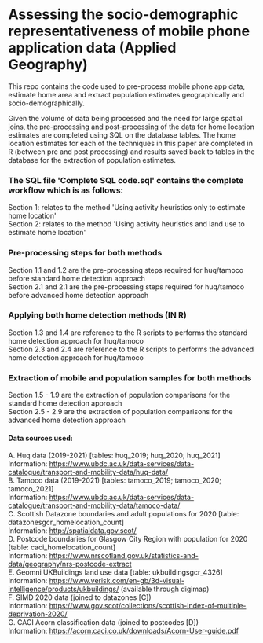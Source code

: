 # Assessing the socio-demographic representativeness of mobile phone application data (Applied Geography)
This repo contains the code used to pre-process mobile phone app data, estimate home area and extract population estimates geographically and socio-demographically.<br>

Given the volume of data being processed and the need for large spatial joins, the pre-processing and post-processing of the data for home location estimates are completed using SQL on the database tables. The home location estimates for each of the techniques in this paper are completed in R (between pre and post processing) and results saved back to tables in the database for the extraction of population estimates.

### The SQL file 'Complete SQL code.sql' contains the complete workflow which is as follows:
Section 1: relates to the method 'Using activity heuristics only to estimate home location'<br>
Section 2: relates to the method 'Using activity heuristics and land use to estimate home location'

### Pre-processing steps for both methods
Section 1.1 and 1.2 are the pre-processing steps required for huq/tamoco before standard home detection approach<br>
Section 2.1 and 2.1 are the pre-processing steps required for huq/tamoco before advanced home detection approach

### Applying both home detection methods (IN R)
Section 1.3 and 1.4 are reference to the R scripts to performs the standard home detection approach for huq/tamoco<br>
Section 2.3 and 2.4 are reference to the R scripts to performs the advanced home detection approach for huq/tamoco

### Extraction of mobile and population samples for both methods
Section 1.5 - 1.9 are the extraction of population comparisons for the standard home detection approach<br>
Section 2.5 - 2.9 are the extraction of population comparisons for the advanced home detection approach

#### Data sources used:
A. Huq data (2019-2021) [tables: huq_2019; huq_2020; huq_2021]<br>
Information: https://www.ubdc.ac.uk/data-services/data-catalogue/transport-and-mobility-data/huq-data/<br>
B. Tamoco data (2019-2021) [tables: tamoco_2019; tamoco_2020; tamoco_2021]<br>
Information: https://www.ubdc.ac.uk/data-services/data-catalogue/transport-and-mobility-data/tamoco-data/<br>
C. Scottish Datazone boundaries and adult populations for 2020 [table: datazonesgcr_homelocation_count]<br>
Information: http://spatialdata.gov.scot/<br>
D. Postcode boundaries for Glasgow City Region with population for 2020 [table: caci_homelocation_count]<br>
Information: https://www.nrscotland.gov.uk/statistics-and-data/geography/nrs-postcode-extract<br>
E. Geomni UKBuildings land use data [table: ukbuildingsgcr_4326]<br>
Information: https://www.verisk.com/en-gb/3d-visual-intelligence/products/ukbuildings/ (available through digimap)<br>
F. SIMD 2020 data (joined to datazones [C])<br>
Information: https://www.gov.scot/collections/scottish-index-of-multiple-deprivation-2020/<br>
G. CACI Acorn classification data (joined to postcodes [D])<br>
Information: https://acorn.caci.co.uk/downloads/Acorn-User-guide.pdf<br>
